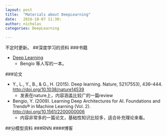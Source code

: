 ```yaml
---
layout: post
title:  "Materials about DeepLearning"
date:   2016-10-07 11:30:
author: nicholas
categories: DeepLearning

---
```

不定时更新。
##深度学习的资料
###书籍
- [Deep Learning](http://www.deeplearningbook.org) 
	- Bengio 等人写的一本。
	
###论文
- Y., L., Y., B., & G., H. (2015). Deep learning. Nature, 521(7553), 436–444. http://doi.org/10.1038/nature14539
	- 发表在nature上，内容涵盖比较广的一篇review
- Bengio, Y. (2009). Learning Deep Architectures for AI. Foundations and Trends® in Machine Learning (Vol. 2). http://doi.org/10.1561/2200000006
	- 内容非常多的一篇论文，基础性知识比较多，适合补充理论来看。
	
##分模型资料
###RNN
####博客
